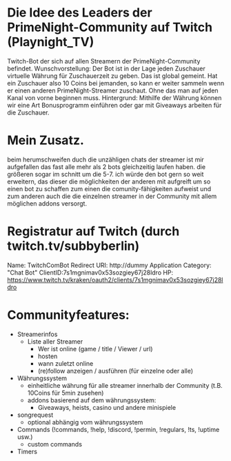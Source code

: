 # Die Idee des Leaders der PrimeNight-Community auf Twitch (Playnight_TV)
Twitch-Bot der sich auf allen Streamern der PrimeNight-Community befindet.
Wunschvorstellung:  Der Bot ist in der Lage jeden Zuschauer virtuelle Währung für Zuschauerzeit zu geben. Das ist global gemeint. Hat ein Zuschauer also 10 Coins bei jemanden, so kann er weiter sammeln wenn er einen anderen PrimeNight-Streamer zuschaut. Ohne das man auf jeden Kanal von vorne beginnen muss.
Hintergrund:  Mithilfe der Währung können wir eine Art Bonusprogramm einführen oder gar mit Giveaways arbeiten für die Zuschauer.

# Mein Zusatz.
beim herumschweifen duch die unzähligen chats der streamer ist mir aufgefallen das fast alle mehr als 2 bots gleichzeitig laufen haben. die größeren sogar im schnitt um die 5-7. ich würde den bot gern so weit erweitern, das dieser die möglichkeiten der anderen mit aufgreift um so einen bot zu schaffen zum einen die comunity-fähigkeiten aufweist und zum anderen auch die die einzelnen streamer in der Community mit allem möglichen addons versorgt.

# Registratur auf Twitch (durch twitch.tv/subbyberlin)
  Name: TwitchComBot
  Redirect URI: http://dummy
  Application Category: "Chat Bot"
  ClientID:7s1mgnimav0x53sozgiey67j28ldro
  HP: https://www.twitch.tv/kraken/oauth2/clients/7s1mgnimav0x53sozgiey67j28ldro

# Communityfeatures:
* Streamerinfos
  - Liste aller Streamer
    - Wer ist online (game / title / Viewer / url)
    - hosten
    - wann zuletzt online
    - (re)follow anzeigen / ausführen (für einzelne oder alle)
* Währungssystem
  - einheitliche währung für alle streamer innerhalb der Community (t.B. 10Coins für 5min zusehen)
  - addons basierend auf dem währungssystem:
    - Giveaways, heists, casino und andere minispiele
* songrequest
  - optional abhängig vom währungssystem
* Commands (!commands, !help, !discord, !permin, !regulars, !ts, !uptime usw.)
  - custom commands
* Timers

